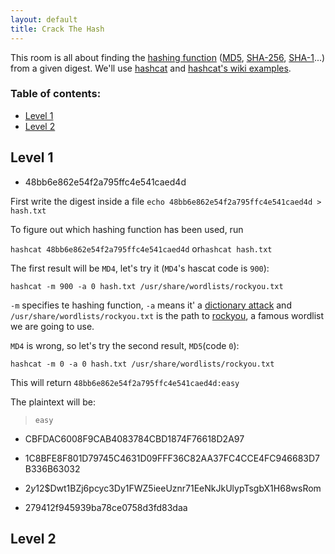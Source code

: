 ```yaml
---
layout: default
title: Crack The Hash
---
```


This room is all about finding the [hashing function](https://en.wikipedia.org/wiki/Hash_function) ([MD5](https://en.wikipedia.org/wiki/MD5), [SHA-256](https://en.wikipedia.org/wiki/SHA-2), [SHA-1](https://en.wikipedia.org/wiki/SHA-1)...) from a given digest. 
We'll use [hashcat](https://hashcat.net/hashcat/) and [hashcat's wiki examples](https://hashcat.net/wiki/doku.php?id=example_hashes).

### Table of contents:
- [Level 1](#level-1)
- [Level 2](#level-2)

## Level 1

- 48bb6e862e54f2a795ffc4e541caed4d

First write the digest inside a file `echo 48bb6e862e54f2a795ffc4e541caed4d > hash.txt`

To figure out which hashing function has been used, run 

`hashcat 48bb6e862e54f2a795ffc4e541caed4d` or`hashcat hash.txt`

The first result will be `MD4`, let's try it (`MD4`'s hascat code is `900`):

`hashcat -m 900 -a 0 hash.txt /usr/share/wordlists/rockyou.txt`

`-m` specifies te hashing function, `-a` means it' a [dictionary attack](https://en.wikipedia.org/wiki/Dictionary_attack) and `/usr/share/wordlists/rockyou.txt` is the path to [rockyou](https://en.wikipedia.org/wiki/RockYou), a famous wordlist we are going to use.

`MD4` is wrong, so let's try the second result, `MD5`(code `0`):

`hashcat -m 0 -a 0 hash.txt /usr/share/wordlists/rockyou.txt`

This will return `48bb6e862e54f2a795ffc4e541caed4d:easy`

The plaintext will be:

> `easy`

- CBFDAC6008F9CAB4083784CBD1874F76618D2A97 

- 1C8BFE8F801D79745C4631D09FFF36C82AA37FC4CCE4FC946683D7B336B63032

- $2y$12$Dwt1BZj6pcyc3Dy1FWZ5ieeUznr71EeNkJkUlypTsgbX1H68wsRom

- 279412f945939ba78ce0758d3fd83daa

## Level 2